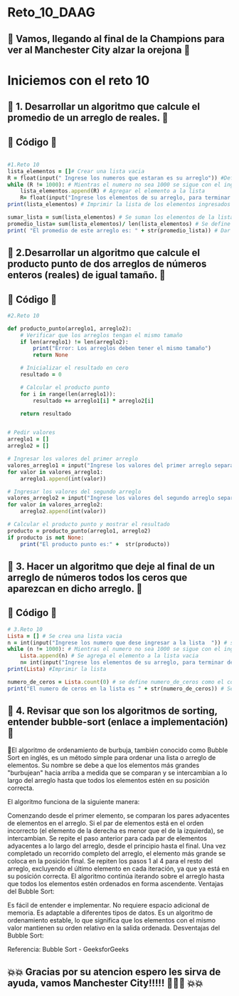 # Reto_10_DAAG
## :blue_heart: Vamos, llegando al final de la Champions para ver al Manchester City  alzar la orejona :blue_heart:

# Iniciemos con el reto 10


## :seedling: 1. Desarrollar un algoritmo que calcule el promedio de un arreglo de reales.  :evergreen_tree:

## :anger: Código :anger:

```ruby 

#1.Reto 10 
lista_elementos = []# Crear una lista vacia 
R = float(input(" Ingrese los numeros que estaran es su arreglo")) #Definir la variabble R 
while (R != 1000): # Mientras el numero no sea 1000 se sigue con el ingreso de los elementos  
    lista_elementos.append(R) # Agregar el elemento a la lista
    R= float(input("Ingrese los elementos de su arreglo, para terminar de adicionar elememntos digite 1000")) #Ingresar los balores a lista pero que no sea 1000 porque se para el programa
print(lista_elementos) # Imprimir la lista de los elementos ingresados 

sumar_lista = sum(lista_elementos) # Se suman los elementos de la lista 
promedio_lista= sum(lista_elementos)/ len(lista_elementos) # Se define promedio como la divison de la suma de los elementos y el numero de elementos 
print( "El promedio de este arreglo es: " + str(promedio_lista)) # Dar el promedio de la lista 

```

## :seedling: 2.Desarrollar un algoritmo que calcule el producto punto de dos arreglos de números enteros (reales) de igual tamaño. :evergreen_tree:

## :anger: Código :anger:

```ruby 
#2.Reto 10

def producto_punto(arreglo1, arreglo2):
    # Verificar que los arreglos tengan el mismo tamaño
    if len(arreglo1) != len(arreglo2):
        print("Error: Los arreglos deben tener el mismo tamaño")
        return None

    # Inicializar el resultado en cero
    resultado = 0

    # Calcular el producto punto
    for i in range(len(arreglo1)):
        resultado += arreglo1[i] * arreglo2[i]

    return resultado


# Pedir valores
arreglo1 = []
arreglo2 = []

# Ingresar los valores del primer arreglo
valores_arreglo1 = input("Ingrese los valores del primer arreglo separados por espacios: ").split()
for valor in valores_arreglo1:
    arreglo1.append(int(valor))

# Ingresar los valores del segundo arreglo
valores_arreglo2 = input("Ingrese los valores del segundo arreglo separados por espacios: ").split()
for valor in valores_arreglo2:
    arreglo2.append(int(valor))

# Calcular el producto punto y mostrar el resultado
producto = producto_punto(arreglo1, arreglo2)
if producto is not None:
    print("El producto punto es:" +  str(producto))

```
## :seedling: 3. Hacer un algoritmo que deje al final de un arreglo de números todos los ceros que aparezcan en dicho arreglo. :evergreen_tree:

## :anger: Código :anger:

```ruby
# 3.Reto 10
Lista = [] # Se crea una lista vacia 
n = int(input("Ingrese los numero que dese ingresar a la lista  ")) # se define n como la variable entera 
while (n != 1000): # Mientras el numero no sea 1000 se sigue con el ingreso de los elementos 
    Lista.append(n) # Se agrega el elemento a la lista vacia 
    n= int(input("Ingrese los elementos de su arreglo, para terminar de adicionar elememntos digite 1000"))
print(Lista) #Imprimir la lista 

numero_de_ceros = Lista.count(0) # se define numero_de_ceros como el contador de ceros en la lista creada 
print("El numero de ceros en la lista es " + str(numero_de_ceros)) # Se imprime el numero de ceros en la lista 
```

## :seedling: 4. Revisar que son los algoritmos de sorting, entender bubble-sort (enlace a implementación):evergreen_tree:

:anger:El algoritmo de ordenamiento de burbuja, también conocido como Bubble Sort en inglés, es un método simple para ordenar una lista o arreglo de elementos. Su nombre se debe a que los elementos más grandes "burbujean" hacia arriba a medida que se comparan y se intercambian a lo largo del arreglo hasta que todos los elementos estén en su posición correcta.

El algoritmo funciona de la siguiente manera:

Comenzando desde el primer elemento, se comparan los pares adyacentes de elementos en el arreglo.
Si el par de elementos está en el orden incorrecto (el elemento de la derecha es menor que el de la izquierda), se intercambian.
Se repite el paso anterior para cada par de elementos adyacentes a lo largo del arreglo, desde el principio hasta el final.
Una vez completado un recorrido completo del arreglo, el elemento más grande se coloca en la posición final.
Se repiten los pasos 1 al 4 para el resto del arreglo, excluyendo el último elemento en cada iteración, ya que ya está en su posición correcta.
El algoritmo continúa iterando sobre el arreglo hasta que todos los elementos estén ordenados en forma ascendente.
Ventajas del Bubble Sort:

Es fácil de entender e implementar.
No requiere espacio adicional de memoria.
Es adaptable a diferentes tipos de datos.
Es un algoritmo de ordenamiento estable, lo que significa que los elementos con el mismo valor mantienen su orden relativo en la salida ordenada.
Desventajas del Bubble Sort:

Referencia: Bubble Sort - GeeksforGeeks 







##  :collision::collision: Gracias por su atencion espero les sirva de ayuda, vamos Manchester City!!!!! :blue_heart::blue_heart::blue_heart:  :collision::collision:
